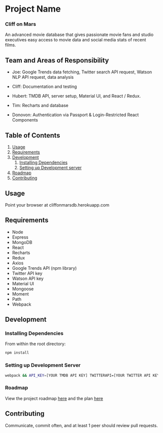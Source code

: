 # Project Name

### Cliff on Mars

An advanced movie database that gives passionate movie fans and studio executives easy access to movie data and social media stats of recent films.

## Team and Areas of Responsibility

  - Joe: Google Trends data fetching, Twitter search API request, Watson NLP API request, data analysis
  - Cliff: Documentation and testing
  - Hubert: TMDB API, server setup, Material UI, and React / Redux.
  - Tim: Recharts and database
  
  - Donovon: Authentication via Passport & Login-Restricted React Components

## Table of Contents

1. [Usage](#Usage)
1. [Requirements](#requirements)
1. [Development](#development)
    1. [Installing Dependencies](#installing-dependencies)
    1. [Setting up Development server](#setting-up-development-server)
1. [Roadmap](#roadmap)
1. [Contributing](#contributing)

## Usage

Point your browser at cliffonmarsdb.herokuapp.com

## Requirements

- Node
- Express
- MongoDB
- React
- Recharts
- Redux
- Axios
- Google Trends API (npm library)
- Twitter API key
- Watson API key
- Material UI
- Mongoose
- Moment
- Path
- Webpack


## Development

### Installing Dependencies

From within the root directory:

```sh
npm install
```

### Setting up Development Server

```sh
webpack && API_KEY=[YOUR TMDB API KEY] TWITTERAPI=[YOUR TWITTER API KEY] WATSONAPI=[YOUR WATSON API KEY] node app.js
```

### Roadmap

View the project roadmap [here](ROADMAP.md) and the plan [here](https://docs.google.com/document/d/15czq7Fzn3rc_JXZxyFtZpoqCtUIBf08MkfFHV2tYLOI/edit?usp=sharing)


## Contributing

Communicate, commit often, and at least 1 peer should review pull requests.
